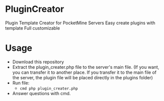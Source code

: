 # PluginCreator
Plugin Template Creator for PocketMine Servers
Easy create plugins with template
Full customizable

# Usage
- Download this repository
- Extract the plugin_creater.php file to the server's main file. (If you want, you can transfer it to another place. If you transfer it to the main file of the server, the plugin file will be placed directly in the plugins folder)
- Run file:
  - ```cmd php plugin_creater.php```
- Answer questions with cmd.
